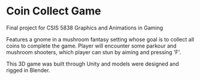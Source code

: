 # Coin Collect Game

Final project for CSIS 5838 Graphics and Animations in Gaming

Features a gnome in a mushroom fantasy setting whose goal is to collect all coins to complete the game. Player will encounter some parkour and mushroom shooters, which player can stun by aiming and pressing 'F'.

This 3D game was built through Unity and models were designed and rigged in Blender.
